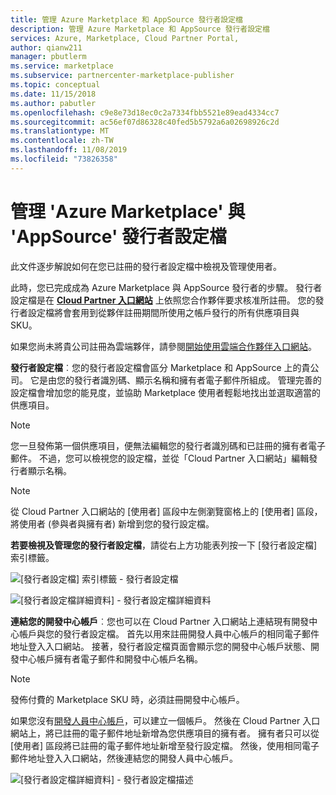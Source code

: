 ```yaml
---
title: 管理 Azure Marketplace 和 AppSource 發行者設定檔
description: 管理 Azure Marketplace 和 AppSource 發行者設定檔
services: Azure, Marketplace, Cloud Partner Portal,
author: qianw211
manager: pbutlerm
ms.service: marketplace
ms.subservice: partnercenter-marketplace-publisher
ms.topic: conceptual
ms.date: 11/15/2018
ms.author: pabutler
ms.openlocfilehash: c9e8e73d18ec0c2a7334fbb5521e89ead4334cc7
ms.sourcegitcommit: ac56ef07d86328c40fed5b5792a6a02698926c2d
ms.translationtype: MT
ms.contentlocale: zh-TW
ms.lasthandoff: 11/08/2019
ms.locfileid: "73826358"
---
```

# <a name="manage-azure-marketplace-and-appsource-publisher-profile"></a>管理 'Azure Marketplace' 與 'AppSource' 發行者設定檔

此文件逐步解說如何在您已註冊的發行者設定檔中檢視及管理使用者。

此時，您已完成成為 Azure Marketplace 與 AppSource 發行者的步驟。 發行者設定檔是在 **[Cloud Partner 入口網站](https://cloudpartner.azure.com/)** 上依照您合作夥伴要求核准所註冊。 您的發行者設定檔將會套用到從夥伴註冊期間所使用之帳戶發行的所有供應項目與 SKU。

如果您尚未將貴公司註冊為雲端夥伴，請參閱[開始使用雲端合作夥伴入口網站](https://docs.microsoft.com/azure/marketplace/cloud-partner-portal-orig/cloud-partner-portal-getting-started-with-the-cloud-partner-portal)。

**發行者設定檔**︰您的發行者設定檔會區分 Marketplace 和 AppSource 上的貴公司。 它是由您的發行者識別碼、顯示名稱和擁有者電子郵件所組成。 管理完善的設定檔會增加您的能見度，並協助 Marketplace 使用者輕鬆地找出並選取適當的供應項目。

> [!NOTE]
> 您一旦發佈第一個供應項目，便無法編輯您的發行者識別碼和已註冊的擁有者電子郵件。 不過，您可以檢視您的設定檔，並從「Cloud Partner 入口網站」編輯發行者顯示名稱。

<!-- Dummy comment added to suppress MD linter warning -->

> [!NOTE]
> 從 Cloud Partner 入口網站的 [使用者] 區段中左側瀏覽窗格上的 [使用者] 區段，將使用者 (參與者與擁有者) 新增到您的發行設定檔。

**若要檢視及管理您的發行者設定檔**，請從右上方功能表列按一下 [發行者設定檔] 索引標籤。

![[發行者設定檔] 索引標籤 - 發行者設定檔](./media/cloud-partner-portal-how-to-manage-publisher-profile/publisherprofilenew.png)

![[發行者設定檔詳細資料] - 發行者設定檔詳細資料](./media/cloud-partner-portal-how-to-manage-publisher-profile/publisherprofiledetails.png)

**連結您的開發中心帳戶**︰您也可以在 Cloud Partner 入口網站上連結現有開發中心帳戶與您的發行者設定檔。
首先以用來註冊開發人員中心帳戶的相同電子郵件地址登入入口網站。 接著，發行者設定檔頁面會顯示您的開發中心帳戶狀態、開發中心帳戶擁有者電子郵件和開發中心帳戶名稱。

>[!NOTE]
>發佈付費的 Marketplace SKU 時，必須註冊開發中心帳戶。

如果您沒有[開發人員中心帳戶](./cloud-partner-portal-dev-center-accounts-registration.md)，可以建立一個帳戶。 然後在 Cloud Partner 入口網站上，將已註冊的電子郵件地址新增為您供應項目的擁有者。 擁有者只可以從 [使用者] 區段將已註冊的電子郵件地址新增至發行設定檔。 然後，使用相同電子郵件地址登入入口網站，然後連結您的開發人員中心帳戶。

![[發行者設定檔詳細資料] - 發行者設定檔描述](./media/cloud-partner-portal-how-to-manage-publisher-profile/publisherprofiledescription.png)
